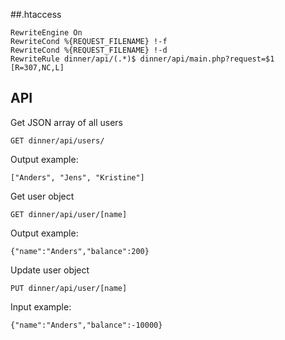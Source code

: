 
##.htaccess
```
RewriteEngine On
RewriteCond %{REQUEST_FILENAME} !-f
RewriteCond %{REQUEST_FILENAME} !-d
RewriteRule dinner/api/(.*)$ dinner/api/main.php?request=$1 [R=307,NC,L]
```
## API
Get JSON array of all users
```
GET dinner/api/users/
```
Output example:
```
["Anders", "Jens", "Kristine"]
```
Get user object
```
GET dinner/api/user/[name]
```
Output example:
```
{"name":"Anders","balance":200}
```
Update user object
```
PUT dinner/api/user/[name]
```
Input example:
```
{"name":"Anders","balance":-10000}
```

